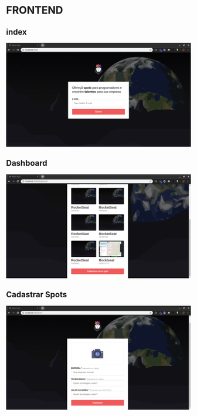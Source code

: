# FRONTEND

## index
![Alt Text](https://github.com/solrachix/aircnc/blob/master/Imgs/Template.png)

## Dashboard
![Alt Text](https://github.com/solrachix/aircnc/blob/master/Imgs/Dashboard.png)

## Cadastrar Spots
![Alt Text](https://github.com/solrachix/aircnc/blob/master/Imgs/New.png)
